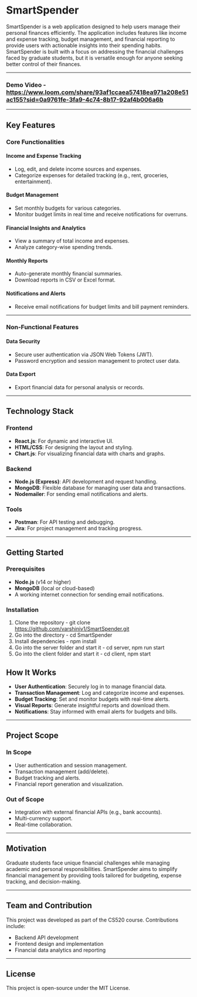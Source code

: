 # SmartSpender

SmartSpender is a web application designed to help users manage their personal finances efficiently. The application includes features like income and expense tracking, budget management, and financial reporting to provide users with actionable insights into their spending habits. SmartSpender is built with a focus on addressing the financial challenges faced by graduate students, but it is versatile enough for anyone seeking better control of their finances.

---

### Demo Video - https://www.loom.com/share/93af1ccaea57418ea971a208e51ac155?sid=0a9761fe-3fa9-4c74-8b17-92af4b006a6b

---

## Key Features

### Core Functionalities

#### Income and Expense Tracking
- Log, edit, and delete income sources and expenses.
- Categorize expenses for detailed tracking (e.g., rent, groceries, entertainment).

#### Budget Management
- Set monthly budgets for various categories.
- Monitor budget limits in real time and receive notifications for overruns.

#### Financial Insights and Analytics
- View a summary of total income and expenses.
- Analyze category-wise spending trends.

#### Monthly Reports
- Auto-generate monthly financial summaries.
- Download reports in CSV or Excel format.

#### Notifications and Alerts
- Receive email notifications for budget limits and bill payment reminders.

---

### Non-Functional Features

#### Data Security
- Secure user authentication via JSON Web Tokens (JWT).
- Password encryption and session management to protect user data.

#### Data Export
- Export financial data for personal analysis or records.

---

## Technology Stack

### Frontend
- **React.js**: For dynamic and interactive UI.
- **HTML/CSS**: For designing the layout and styling.
- **Chart.js**: For visualizing financial data with charts and graphs.

### Backend
- **Node.js (Express)**: API development and request handling.
- **MongoDB**: Flexible database for managing user data and transactions.
- **Nodemailer**: For sending email notifications and alerts.

### Tools
- **Postman**: For API testing and debugging.
- **Jira**: For project management and tracking progress.

---

## Getting Started

### Prerequisites
- **Node.js** (v14 or higher)
- **MongoDB** (local or cloud-based)
- A working internet connection for sending email notifications.

### Installation
1. Clone the repository - git clone https://github.com/varshiniv1/SmartSpender.git
2. Go into the directory - cd SmartSpender
3. Install dependencies - npm install
4. Go into the server folder and start it - cd server, npm run start
5. Go into the client folder and start it - cd client, npm start

## How It Works

- **User Authentication**: Securely log in to manage financial data.
- **Transaction Management**: Log and categorize income and expenses.
- **Budget Tracking**: Set and monitor budgets with real-time alerts.
- **Visual Reports**: Generate insightful reports and download them.
- **Notifications**: Stay informed with email alerts for budgets and bills.

---

## Project Scope

### In Scope
- User authentication and session management.
- Transaction management (add/delete).
- Budget tracking and alerts.
- Financial report generation and visualization.

### Out of Scope
- Integration with external financial APIs (e.g., bank accounts).
- Multi-currency support.
- Real-time collaboration.

---

## Motivation

Graduate students face unique financial challenges while managing academic and personal responsibilities. SmartSpender aims to simplify financial management by providing tools tailored for budgeting, expense tracking, and decision-making.

---

## Team and Contribution

This project was developed as part of the CS520 course. Contributions include:
- Backend API development
- Frontend design and implementation
- Financial data analytics and reporting

---

## License

This project is open-source under the MIT License.
